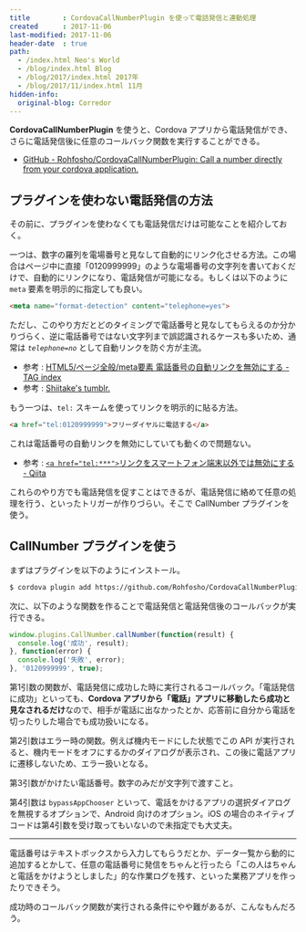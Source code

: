 ```yaml
---
title        : CordovaCallNumberPlugin を使って電話発信と連動処理
created      : 2017-11-06
last-modified: 2017-11-06
header-date  : true
path:
  - /index.html Neo's World
  - /blog/index.html Blog
  - /blog/2017/index.html 2017年
  - /blog/2017/11/index.html 11月
hidden-info:
  original-blog: Corredor
---
```


**CordovaCallNumberPlugin** を使うと、Cordova アプリから電話発信ができ、さらに電話発信後に任意のコールバック関数を実行することができる。

- [GitHub - Rohfosho/CordovaCallNumberPlugin: Call a number directly from your cordova application.](https://github.com/Rohfosho/CordovaCallNumberPlugin)

## プラグインを使わない電話発信の方法

その前に、プラグインを使わなくても電話発信だけは可能なことを紹介しておく。

一つは、数字の羅列を電場番号と見なして自動的にリンク化させる方法。この場合はページ中に直接「0120999999」のような電場番号の文字列を書いておくだけで、自動的にリンクになり、電話発信が可能になる。もしくは以下のように `meta` 要素を明示的に指定しても良い。

```html
<meta name="format-detection" content="telephone=yes">
```

ただし、このやり方だとどのタイミングで電話番号と見なしてもらえるのか分かりづらく、逆に電話番号ではない文字列まで誤認識されるケースも多いため、通常は *`telephone=no`* として自動リンクを防ぐ方が主流。

- 参考 : [HTML5/ページ全般/meta要素 電話番号の自動リンクを無効にする - TAG index](http://www.tagindex.com/html5/page/meta_format_detection.html)
- 参考 : [Shiitake's tumblr.](http://tiga.tumblr.com/post/4979368331/format-detection%E3%82%92telephone-yes%E3%81%BE%E3%81%9F%E3%81%AF%E3%81%9D%E3%82%82%E3%81%9D%E3%82%82%E6%8C%87%E5%AE%9A%E3%81%97%E3%81%A6%E3%81%84%E3%81%AA%E3%81%84%E3%81%AE%E3%81%AB%E8%87%AA%E5%8B%95%E3%81%A7%E9%9B%BB)

もう一つは、`tel:` スキームを使ってリンクを明示的に貼る方法。

```html
<a href="tel:0120999999">フリーダイヤルに電話する</a>
```

これは電話番号の自動リンクを無効にしていても動くので問題ない。

- 参考 : [`<a href="tel:***">`リンクをスマートフォン端末以外では無効にする - Qiita](https://qiita.com/shouchida/items/a057a869003e4e2eb009)

これらのやり方でも電話発信を促すことはできるが、電話発信に絡めて任意の処理を行う、といったトリガーが作りづらい。そこで CallNumber プラグインを使う。

## CallNumber プラグインを使う

まずはプラグインを以下のようにインストール。

```bash
$ cordova plugin add https://github.com/Rohfosho/CordovaCallNumberPlugin.git
```

次に、以下のような関数を作ることで電話発信と電話発信後のコールバックが実行できる。

```javascript
window.plugins.CallNumber.callNumber(function(result) {
  console.log('成功', result);
}, function(error) {
  console.log('失敗', error);
}, '0120999999', true);
```

第1引数の関数が、電話発信に成功した時に実行されるコールバック。「電話発信に成功」といっても、**Cordova アプリから「電話」アプリに移動したら成功と見なされるだけ**なので、相手が電話に出なかったとか、応答前に自分から電話を切ったりした場合でも成功扱いになる。

第2引数はエラー時の関数。例えば機内モードにした状態でこの API が実行されると、機内モードをオフにするかのダイアログが表示され、この後に電話アプリに遷移しないため、エラー扱いとなる。

第3引数がかけたい電話番号。数字のみだが文字列で渡すこと。

第4引数は `bypassAppChooser` といって、電話をかけるアプリの選択ダイアログを無視するオプションで、Android 向けのオプション。iOS の場合のネイティブコードは第4引数を受け取ってもいないので未指定でも大丈夫。

---

電話番号はテキストボックスから入力してもらうだとか、データ一覧から動的に追加するとかして、任意の電話番号に発信をちゃんと行ったら「この人はちゃんと電話をかけようとしました」的な作業ログを残す、といった業務アプリを作ったりできそう。

成功時のコールバック関数が実行される条件にやや難があるが、こんなもんだろう。

